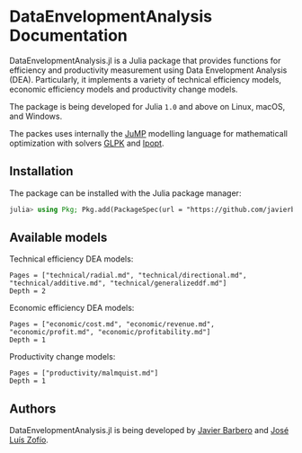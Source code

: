 # DataEnvelopmentAnalysis Documentation

DataEnvelopmentAnalysis.jl is a Julia package that provides functions for efficiency and productivity measurement using Data Envelopment Analysis (DEA). Particularly, it implements a variety of technical efficiency models, economic efficiency models and productivity change models.

The package is being developed for Julia `1.0` and above on Linux, macOS, and Windows.

The packes uses internally the [JuMP](https://github.com/JuliaOpt/JuMP.jl) modelling language for mathematicall optimization with solvers [GLPK](http://www.gnu.org/software/glpk/) and [Ipopt](https://coin-or.github.io/Ipopt/). 

## Installation

The package can be installed with the Julia package manager:
```julia
julia> using Pkg; Pkg.add(PackageSpec(url = "https://github.com/javierbarbero/DataEnvelopmentAnalysis.jl", rev = "master"))
```

## Available models

Technical efficiency DEA models:
```@contents
Pages = ["technical/radial.md", "technical/directional.md", "technical/additive.md", "technical/generalizeddf.md"]
Depth = 2
```

Economic efficiency DEA models:
```@contents
Pages = ["economic/cost.md", "economic/revenue.md", "economic/profit.md", "economic/profitability.md"]
Depth = 1
```

Productivity change models:
```@contents
Pages = ["productivity/malmquist.md"]
Depth = 1
```

## Authors

DataEnvelopmentAnalysis.jl is being developed by [Javier Barbero](http://www.javierbarbero.net) and [José Luís Zofío](http://www.joselzofio.net).

